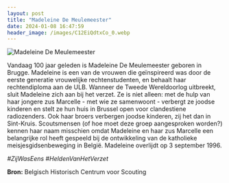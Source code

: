 ```yaml
---
layout: post
title: "Madeleine De Meulemeester"
date: 2024-01-08 16:47:59
header_image: /images/C12EiQdtxCo_0.webp
---
```


![Madeleine De Meulemeester](/zij.was.eens/images/C12EiQdtxCo_0.webp)

Vandaag 100 jaar geleden is Madeleine De Meulemeester geboren in Brugge. Madeleine is een van de vrouwen die geïnspireerd was door de eerste generatie vrouwelijke rechtenstudenten, en behaalt haar rechtendiploma aan de ULB. Wanneer de Tweede Wereldoorlog uitbreekt, sluit Madeleine zich aan bij het verzet. Ze is niet alleen: met de hulp van haar jongere zus Marcelle - met wie ze samenwoont - verbergt ze joodse kinderen en stelt ze hun huis in Brussel open voor clandestiene radiozenders. Ook haar broers verbergen joodse kinderen, zij het dan in Sint-Kruis. Scoutsmensen (of hoe moet deze groep aangesproken worden?) kennen haar naam misschien omdat Madeleine en haar zus Marcelle een belangrijke rol heeft gespeeld bij de ontwikkeling van de katholieke meisjesgidsenbeweging in België. Madeleine overlijdt op 3 september 1996.

*#ZijWasEens #HeldenVanHetVerzet*

**Bron:** Belgisch Historisch Centrum voor Scouting

